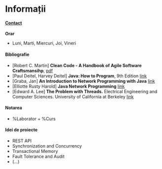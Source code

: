 # Informații
#### [Contact](mailto:sergiu.nisioi@fmi.unibuc.ro)
**Orar**
* Luni, Marti, Miercuri, Joi, Vineri

#### Bibliografie
* [Robert C. Martin] **Clean Code - A Handbook of Agile Software Craftsmansihp**, [pdf]()
* [Paul Deitel, Harvey Deitel] **Java: How to Program**, 9th Edition [link](http://akademik.maltepe.edu.tr/~turgaybilgin/2013-2014-bahar/DHO_java/Java_HowTo_9th_Edition.pdf)
* [Graba, Jan] **An Introduction to Network Programming with Java** [link](http://elista.akprind.ac.id/staff/catur/Pemrograman%20Jaringan/An%20Introduction%20to%20Network%20Programming%20with%20Java.pdf)
* [Elliotte Rusty Harold] **Java Network Programming** [link](http://infoman.teikav.edu.gr/~stpapad/JavaNetworkProgramming.pdf)
* [Edward A. Lee] **The Problem with Threads.**  Electrical Engineering and Computer Sciences. University of California at Berkeley [link](http://www.eecs.berkeley.edu/Pubs/TechRpts/2006/EECS-2006-1.pdf)

#### Notarea
* %Laborator + %Curs 

#### Idei de proiecte 
* REST API
* Synchronization and Concurrency
* Transactional Memory
* Fault Tolerance and Audit
* (...)

